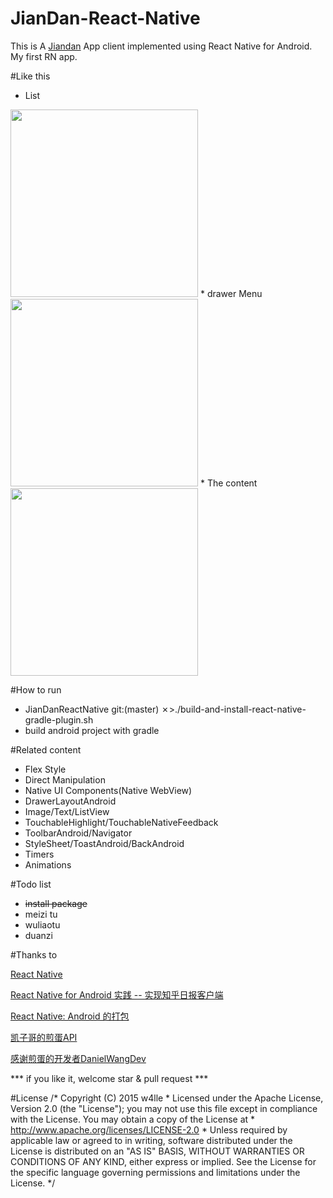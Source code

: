 # JianDan-React-Native
This is A [Jiandan](jandan.net) App client implemented using React Native for Android.
My first RN app.

#Like this
* List
<img src="https://github.com/w4lle/JianDan-React-Native/blob/master/rn0.png" width="300">
* drawer Menu
<img src="https://github.com/w4lle/JianDan-React-Native/blob/master/rn.png" width="300">
* The content
<img src="https://github.com/w4lle/JianDan-React-Native/blob/master/rn1.png" width="300">

#How to run
* JianDanReactNative git:(master) ✗>./build-and-install-react-native-gradle-plugin.sh
* build android project with gradle


#Related content
* Flex Style
* Direct Manipulation
* Native UI Components(Native WebView)
* DrawerLayoutAndroid
* Image/Text/ListView
* TouchableHighlight/TouchableNativeFeedback
* ToolbarAndroid/Navigator
* StyleSheet/ToastAndroid/BackAndroid
* Timers
* Animations


#Todo list
* ~~install package~~
* meizi tu
* wuliaotu
* duanzi


#Thanks to

[React Native](https://facebook.github.io/react-native/)

[React Native for Android 实践 -- 实现知乎日报客户端](http://www.race604.com/react-native-android-practice/) 

[React Native: Android 的打包](http://liaohuqiu.net/cn/posts/react-native-android-package/)

[凯子哥的煎蛋API](http://blog.csdn.net/zhaokaiqiang1992/article/details/45038125) 

[感谢煎蛋的开发者DanielWangDev](http://m.weibo.cn/u/1749949233) 


*** if you like it, welcome star & pull request ***

#License
/*
Copyright (C) 2015 w4lle *
Licensed under the Apache License, Version 2.0 (the "License");
you may not use this file except in compliance with the License.
You may obtain a copy of the License at *
http://www.apache.org/licenses/LICENSE-2.0 *
Unless required by applicable law or agreed to in writing, software
distributed under the License is distributed on an "AS IS" BASIS,
WITHOUT WARRANTIES OR CONDITIONS OF ANY KIND, either express or implied.
See the License for the specific language governing permissions and
limitations under the License. */



